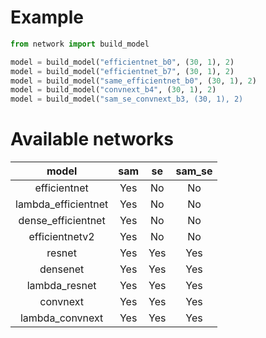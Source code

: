 # Example
```python
from network import build_model

model = build_model("efficientnet_b0", (30, 1), 2)
model = build_model("efficientnet_b7", (30, 1), 2)
model = build_model("same_efficientnet_b0", (30, 1), 2)
model = build_model("convnext_b4", (30, 1), 2)
model = build_model("sam_se_convnext_b3, (30, 1), 2)
```
# Available networks
| model | sam | se | sam_se |
|:---:|:---:|:---:|:---:|
|efficientnet |Yes |No |No |
|lambda_efficientnet |Yes |No |No |
|dense_efficientnet |Yes |No |No |
|efficientnetv2 |Yes |No |No |
|resnet |Yes |Yes |Yes |
|densenet |Yes |Yes |Yes |
|lambda_resnet |Yes |Yes |Yes |
|convnext |Yes |Yes |Yes |
|lambda_convnext |Yes |Yes |Yes |
